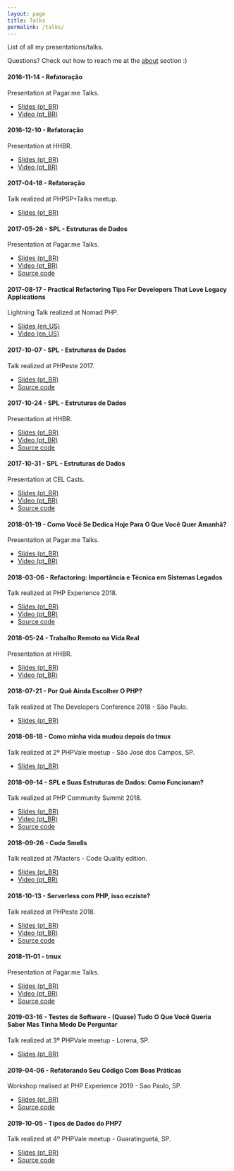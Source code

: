 ```yaml
---
layout: page
title: Talks
permalink: /talks/
---
```


List of all my presentations/talks.

Questions? Check out how to reach me at the [about](/about) section :)

#### 2016-11-14 - Refatoração

Presentation at Pagar.me Talks.

* [Slides (pt_BR)](https://speakerdeck.com/devdrops/refatoracao-pagar-dot-me-talks)
* [Video (pt_BR)](https://www.youtube.com/watch?v=D7X2hDf3mCQ)

#### 2016-12-10 - Refatoração

Presentation at HHBR.

* [Slides (pt_BR)](https://speakerdeck.com/devdrops/refatoracao-hhbr)
* [Video (pt_BR)](https://www.youtube.com/watch?v=CtiLfuVW7MQ)

#### 2017-04-18 - Refatoração

Talk realized at PHPSP+Talks meetup.

* [Slides (pt_BR)](https://speakerdeck.com/devdrops/refatoracao-phpsp-plus-talks)

#### 2017-05-26 - SPL - Estruturas de Dados

Presentation at Pagar.me Talks.

* [Slides (pt_BR)](https://speakerdeck.com/devdrops/spl-estruturas-de-dados-pagar-dot-me-talks)
* [Video (pt_BR)](https://www.youtube.com/watch?v=pA3zduWocew)
* [Source code](https://github.com/devdrops/spl-ds)

#### 2017-08-17 - Practical Refactoring Tips For Developers That Love Legacy Applications

Lightning Talk realized at Nomad PHP.

* [Slides (en_US)](https://speakerdeck.com/devdrops/practical-refactoring-tips-for-developers-that-love-legacy-applications-nomad-php)
* [Video (en_US)](https://www.youtube.com/watch?v=B9fOYN3tUF8)

#### 2017-10-07 - SPL - Estruturas de Dados

Talk realized at PHPeste 2017.

* [Slides (pt_BR)](https://speakerdeck.com/devdrops/spl-estruturas-de-dados-phpeste-2017)
* [Source code](https://github.com/devdrops/spl-ds)

#### 2017-10-24 - SPL - Estruturas de Dados

Presentation at HHBR.

* [Slides (pt_BR)](https://speakerdeck.com/devdrops/spl-estruturas-de-dados-hhbr)
* [Video (pt_BR)](https://www.youtube.com/watch?v=8tXgHtuj2Ko)
* [Source code](https://github.com/devdrops/php-ds)

#### 2017-10-31 - SPL - Estruturas de Dados

Presentation at CEL Casts.

* [Slides (pt_BR)](https://speakerdeck.com/devdrops/spl-estruturas-de-dados-cel-casts)
* [Video (pt_BR)](https://www.youtube.com/watch?v=GlQSIEYQqDQ)
* [Source code](https://github.com/devdrops/php-ds)

#### 2018-01-19 - Como Você Se Dedica Hoje Para O Que Você Quer Amanhã?

Presentation at Pagar.me Talks.

* [Slides (pt_BR)](https://speakerdeck.com/devdrops/como-voce-se-dedica-hoje-para-o-que-voce-quer-amanha-pagar-dot-me-talks)
* [Video (pt_BR)](https://www.youtube.com/watch?v=7o_HQGHmNck)

#### 2018-03-06 - Refactoring: Importância e Técnica em Sistemas Legados

Talk realized at PHP Experience 2018.

* [Slides (pt_BR)](https://docs.google.com/presentation/d/1dE1s4JcD500Er8ATtS2k-TAkCE3-m9IE6el2oxykpXc/edit?usp=sharing)
* [Video (pt_BR)](https://www.youtube.com/watch?v=fUNW_a6Selg)
* [Source code](https://github.com/devdrops/refactoring)

#### 2018-05-24 - Trabalho Remoto na Vida Real

Presentation at HHBR.

* [Slides (pt_BR)](https://speakerdeck.com/devdrops/trabalho-remoto-na-vida-real)
* [Video (pt_BR)](https://www.youtube.com/watch?v=6w6csM5u16g)

#### 2018-07-21 - Por Quê Ainda Escolher O PHP?

Talk realized at The Developers Conference 2018 - São Paulo.

* [Slides (pt_BR)](https://speakerdeck.com/devdrops/por-que-ainda-escolher-o-php-the-developers-conference-sp-2018)

#### 2018-08-18 - Como minha vida mudou depois do tmux

Talk realized at 2º PHPVale meetup - São José dos Campos, SP.

* [Slides (pt_BR)](https://github.com/devdrops/how-was-life-without-tmux)

#### 2018-09-14 - SPL e Suas Estruturas de Dados: Como Funcionam?

Talk realized at PHP Community Summit 2018.

* [Slides (pt_BR)](https://speakerdeck.com/devdrops/spl-e-suas-estruturas-de-dados-como-funcionam-php-community-summit-2018)
* [Video (pt_BR)]()
* [Source code](https://github.com/devdrops/spl-data-structures)

#### 2018-09-26 - Code Smells

Talk realized at 7Masters - Code Quality edition.

* [Slides (pt_BR)](https://speakerdeck.com/devdrops/code-smells)
* [Video (pt_BR)](https://www.youtube.com/watch?v=mg-aj3Gheak)

#### 2018-10-13 - Serverless com PHP, isso ecziste?

Talk realized at PHPeste 2018.

* [Slides (pt_BR)](https://speakerdeck.com/devdrops/serverless-e-php-phpeste-2018)
* [Video (pt_BR)]()
* [Source code](https://github.com/devdrops/serverless-php)

#### 2018-11-01 - tmux

Presentation at Pagar.me Talks.

* [Slides (pt_BR)](https://github.com/devdrops/how-was-life-without-tmux/tree/pagarme-talk)
* [Video (pt_BR)](https://www.youtube.com/watch?v=LzXaMBQOs4w)
* [Source code](https://github.com/devdrops/how-was-life-without-tmux/tree/pagarme-talk)

#### 2019-03-16 - Testes de Software - (Quase) Tudo O Que Você Queria Saber Mas Tinha Medo De Perguntar

Talk realized at 3º PHPVale meetup - Lorena, SP.

* [Slides (pt_BR)](https://slides.com/devdrops/testes-de-software#/)

#### 2019-04-06 - Refatorando Seu Código Com Boas Práticas

Workshop realised at PHP Experience 2019 - Sao Paulo, SP.

* [Slides (pt_BR)](https://speakerdeck.com/devdrops/refatorando-seu-codigo-com-boas-praticas-php-experience-2019)
* [Source code](https://github.com/devdrops/workshop-refatoracao)

#### 2019-10-05 - Tipos de Dados do PHP7

Talk realized at 4º PHPVale meetup - Guaratinguetá, SP.

* [Slides (pt_BR)](https://slides.com/devdrops/tipos-de-dados-do-php7-4o-meetup-phpvale/)
* [Source code](https://github.com/devdrops/php7-tipos-de-dados)


